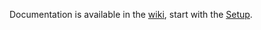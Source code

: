 
Documentation is available in the [wiki](https://github.com/hariduspilv/koolikott/wiki), start with the  [Setup](https://github.com/hariduspilv/koolikott/wiki/Setup-summary).
